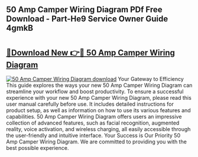 ## 50 Amp Camper Wiring Diagram PDf Free Download - Part-He9 Service Owner Guide 4gmkB

# <h2><a href="http://dft6m2.blite.top/?on=50+Amp+Camper+Wiring+Diagram">🔗Download New 👉🔴 50 Amp Camper Wiring Diagram</a></h2>

[![50 Amp Camper Wiring Diagram download](https://i.imgur.com/lujVjoI.png)](http://dft6m2.blite.top/?on=50+Amp+Camper+Wiring+Diagram)
Your Gateway to Efficiency This guide explores the ways your new 50 Amp Camper Wiring Diagram can streamline your workflow and boost productivity. To ensure a successful experience with your new 50 Amp Camper Wiring Diagram, please read this user manual carefully before use. It includes detailed instructions for product setup, as well as information on how to use its various features and capabilities. 50 Amp Camper Wiring Diagram offers users an impressive collection of advanced features, such as facial recognition, augmented reality, voice activation, and wireless charging, all easily accessible through the user-friendly and intuitive interface. Your Success is Our Priority 50 Amp Camper Wiring Diagram. We are committed to providing you with the best possible experience.
